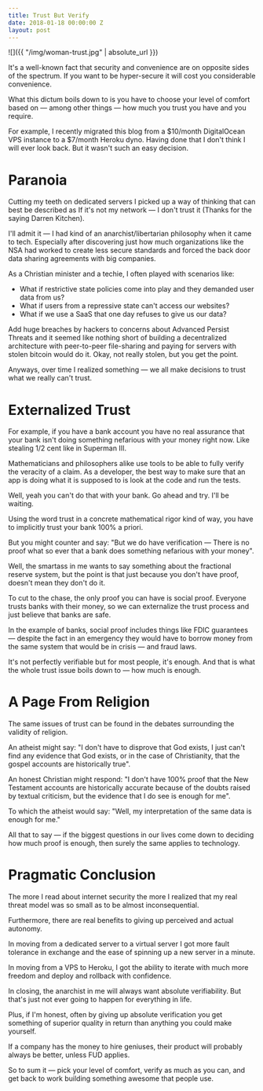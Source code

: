 ```yaml
---
title: Trust But Verify
date: 2018-01-18 00:00:00 Z
layout: post
---
```


![]({{ "/img/woman-trust.jpg" | absolute_url }})

It's a well-known fact that security and convenience are on opposite sides of the spectrum. If you want to be hyper-secure it will cost you considerable convenience.

What this dictum boils down to is you have to choose your level of comfort based on — among other things — how much you trust you have and you require.

For example, I recently migrated this blog from a $10/month DigitalOcean VPS instance to a $7/month Heroku dyno. Having done that I don't think I will ever look back. But it wasn't such an easy decision.

# Paranoia

Cutting my teeth on dedicated servers I picked up a way of thinking that can best be described as If it's not my network — I don't trust it (Thanks for the saying Darren Kitchen).

I'll admit it — I had kind of an anarchist/libertarian philosophy when it came to tech. Especially after discovering just how much organizations like the NSA had worked to create less secure standards and forced the back door data sharing agreements with big companies.

As a Christian minister and a techie, I often played with scenarios like:

- What if restrictive state policies come into play and they demanded user data from us?
- What if users from a repressive state can't access our websites?
- What if we use a SaaS that one day refuses to give us our data?

Add huge breaches by hackers to concerns about Advanced Persist Threats and it seemed like nothing short of building a decentralized architecture with peer-to-peer file-sharing and paying for servers with stolen bitcoin would do it. Okay, not really stolen, but you get the point.

Anyways, over time I realized something — we all make decisions to trust what we really can't trust.

# Externalized Trust

For example, if you have a bank account you have no real assurance that your bank isn't doing something nefarious with your money right now. Like stealing 1/2 cent like in Superman III.

Mathematicians and philosophers alike use tools to be able to fully verify the veracity of a claim. As a developer, the best way to make sure that an app is doing what it is supposed to is look at the code and run the tests.

Well, yeah you can't do that with your bank. Go ahead and try. I'll be waiting.

Using the word trust in a concrete mathematical rigor kind of way, you have to implicitly trust your bank 100% a priori.

But you might counter and say: "But we do have verification — There is no proof what so ever that a bank does something nefarious with your money".

Well, the smartass in me wants to say something about the fractional reserve system, but the point is that just because you don't have proof, doesn't mean they don't do it.

To cut to the chase, the only proof you can have is social proof. Everyone trusts banks with their money, so we can externalize the trust process and just believe that banks are safe.

In the example of banks, social proof includes things like FDIC guarantees — despite the fact in an emergency they would have to borrow money from the same system that would be in crisis — and fraud laws.

It's not perfectly verifiable but for most people, it's enough. And that is what the whole trust issue boils down to — how much is enough.

# A Page From Religion

The same issues of trust can be found in the debates surrounding the validity of religion.

An atheist might say: "I don't have to disprove that God exists, I just can't find any evidence that God exists, or in the case of Christianity, that the gospel accounts are historically true".

An honest Christian might respond: "I don't have 100% proof that the New Testament accounts are historically accurate because of the doubts raised by textual criticism, but the evidence that I do see is enough for me".

To which the atheist would say: "Well, my interpretation of the same data is enough for me."

All that to say — if the biggest questions in our lives come down to deciding how much proof is enough, then surely the same applies to technology.

# Pragmatic Conclusion

The more I read about internet security the more I realized that my real threat model was so small as to be almost inconsequential.

Furthermore, there are real benefits to giving up perceived and actual autonomy.

In moving from a dedicated server to a virtual server I got more fault tolerance in exchange and the ease of spinning up a new server in a minute.

In moving from a VPS to Heroku, I got the ability to iterate with much more freedom and deploy and rollback with confidence.

In closing, the anarchist in me will always want absolute verifiability. But that's just not ever going to happen for everything in life.

Plus, if I'm honest, often by giving up absolute verification you get something of superior quality in return than anything you could make yourself.

If a company has the money to hire geniuses, their product will probably always be better, unless FUD applies.

So to sum it — pick your level of comfort, verify as much as you can, and get back to work building something awesome that people use.